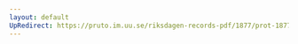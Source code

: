 ```yaml
---
layout: default
UpRedirect: https://pruto.im.uu.se/riksdagen-records-pdf/1877/prot-1877--fk--026/prot-1877--fk--026_027.pdf
---
```

